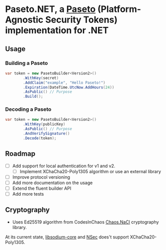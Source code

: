 # Paseto.NET, a [Paseto](https://github.com/paragonie/paseto) (Platform-Agnostic Security Tokens) implementation for .NET

## Usage
### Building a Paseto

```csharp
var token = new PasetoBuilder<Version2>()
		.WithKey(secret)
		.AddClaim("example", "Hello Paseto!")
		.Expiration(DateTime.UtcNow.AddHours(24))
		.AsPublic() // Purpose
		.Build();
```

### Decoding a Paseto

```csharp
var token = new PasetoBuilder<Version2>()
		.WithKey(publicKey)
		.AsPublic() // Purpose
		.AndVerifySignature()
		.Decode(token);
```

## Roadmap

- [ ] Add support for local authentication for v1 and v2.
  - [ ] Implement XChaCha20-Poly1305 algorithm or use an external library
- [ ] Improve protocol versioning
- [ ] Add more documentation on the usage
- [ ] Extend the fluent builder API
- [ ] Add more tests

## Cryptography

* Uses Ed25519 algorithm from CodesInChaos [Chaos.NaCl](https://github.com/CodesInChaos/Chaos.NaCl) cryptography library.

At its current state, [libsodium-core](https://github.com/tabrath/libsodium-core) and [NSec](https://github.com/ektrah/nsec) does't support XChaCha20-Poly1305.